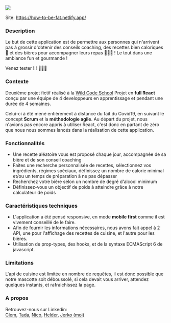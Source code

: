 ![](https://media-exp1.licdn.com/dms/image/C562DAQHE7_NQaKfUDQ/profile-treasury-image-shrink_480_480/0?e=1590930000&v=beta&t=OCsXP6uTp1UXIraslFO-ZchGWEtI4SojPe1ZdEjq_y8)

Site: https://how-to-be-fat.netlify.app/

### Description
Le but de cette application est de permettre aux personnes qui n'arrivent pas à grossir d'obtenir des conseils coaching, des recettes bien caloriques 🥘 et des bières pour accompagner leurs repas 🍺🍺🍺 !
Le tout dans une ambiance fun et gourmande !   

Venez tester !!! 🍔🍔🍔

### Contexte
Deuxième projet fictif réalisé à la [Wild Code School](https://www.wildcodeschool.com/fr-FR)
Projet en __full React__ conçu par une équipe de 4 developpeurs en apprentissage et pendant une durée de 4 semaines.

Celui-ci à été mené entièrement à distance du fait du Covid19, en suivant le concept __Scrum__ et la __méthodologie agile__.
Au départ du projet, nous n'avions pas encore appris à utiliser React, c'est donc en partant de zéro que nous nous sommes lancés dans la réalisation de cette application.

### Fonctionnalités
- Une recette aléatoire vous est proposé chaque jour, accompagnée de sa bière et de son conseil coaching
- Faites une recherche personnalisée de recettes, sélectionnez vos ingrédients, régimes spéciaux, définissez un nombre de calorie minimal et/ou un temps de préparation à ne pas dépasser
- Recherchez votre bière selon un nombre de degré d'alcool minimum
- Définissez-vous un objectif de poids à atteindre grâce à notre calculateur de poids

### Caractéristiques techniques
- L'application a été pensé responsive, en mode __mobile first__ comme il est vivement conseillé de le faire.
- Afin de fournir les informations nécessaires, nous avons fait appel à 2 API, une pour l'affichage des recettes de cuisine, et l'autre pour les bières.
- Utilisation de prop-types, des hooks, et de la syntaxe ECMAScript 6 de javascript.

### Limitations
L'api de cuisine est limitée en nombre de requêtes, il est donc possible que notre mascotte soit déboussolé, si cela devait vous arriver, attendez quelques instants, et rafraichissez la page.

### A propos
Retrouvez-nous sur Linkedin:  
[Clem](https://www.linkedin.com/in/clementine-derome/), [Tada](https://www.linkedin.com/in/tadatoshimiura/), [Nico](https://www.linkedin.com/in/nicolas-regnier-dev/), [Helder](https://www.linkedin.com/in/helder-fernandes-soares/), [Jerko (moi)](https://www.linkedin.com/in/j%C3%A9r%C3%B4me-poti%C3%A9/)
